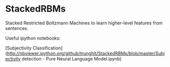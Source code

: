 StackedRBMs
===========

Stacked Restricted Boltzmann Machines to learn higher-level features from sentences.

Useful ipython notebooks:

[Subjectivity Classification](http://nbviewer.ipython.org/github/trunghlt/StackedRBMs/blob/master/Subjectivity detection - Pure Neural Language Model.ipynb)
